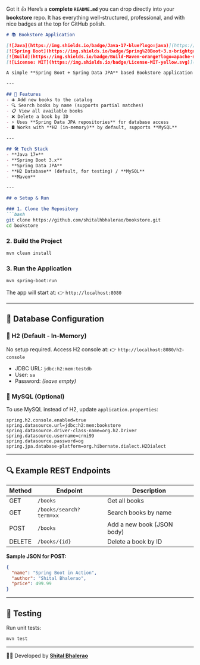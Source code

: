 Got it 👍 Here’s a **complete `README.md`** you can drop directly into your **bookstore** repo. It has everything well-structured, professional, and with nice badges at the top for GitHub polish.

````markdown
# 📚 Bookstore Application

[![Java](https://img.shields.io/badge/Java-17-blue?logo=java)](https://www.oracle.com/java/)
[![Spring Boot](https://img.shields.io/badge/Spring%20Boot-3.x-brightgreen?logo=springboot)](https://spring.io/projects/spring-boot)
[![Build](https://img.shields.io/badge/Build-Maven-orange?logo=apache-maven)](https://maven.apache.org/)
[![License: MIT](https://img.shields.io/badge/License-MIT-yellow.svg)](LICENSE)

A simple **Spring Boot + Spring Data JPA** based Bookstore application that demonstrates how to manage books using REST APIs and an H2/MySQL database.  

---

## 🚀 Features
- ➕ Add new books to the catalog  
- 🔍 Search books by name (supports partial matches)  
- 📋 View all available books  
- ❌ Delete a book by ID  
- ⚡ Uses **Spring Data JPA repositories** for database access  
- 🛢 Works with **H2 (in-memory)** by default, supports **MySQL**  

---

## 🛠️ Tech Stack
- **Java 17+**
- **Spring Boot 3.x**
- **Spring Data JPA**
- **H2 Database** (default, for testing) / **MySQL**
- **Maven**

---

## ⚙️ Setup & Run

### 1. Clone the Repository
```bash
git clone https://github.com/shitalhbhalerao/bookstore.git
cd bookstore
````

### 2. Build the Project

```bash
mvn clean install
```

### 3. Run the Application

```bash
mvn spring-boot:run
```

The app will start at:
👉 `http://localhost:8080`

---

## 💾 Database Configuration

### 🔹 H2 (Default - In-Memory)

No setup required. Access H2 console at:
👉 `http://localhost:8080/h2-console`

* JDBC URL: `jdbc:h2:mem:testdb`
* User: `sa`
* Password: *(leave empty)*

### 🔹 MySQL (Optional)

To use MySQL instead of H2, update `application.properties`:

```properties
spring.h2.console.enabled=true
spring.datasource.url=jdbc:h2:mem:bookstore
spring.datasource.driver-class-name=org.h2.Driver
spring.datasource.username=crni99
spring.datasource.password=og
spring.jpa.database-platform=org.hibernate.dialect.H2Dialect
```

---

## 🔍 Example REST Endpoints

| Method | Endpoint                | Description                |
| ------ | ----------------------- | -------------------------- |
| GET    | `/books`                | Get all books              |
| GET    | `/books/search?term=xx` | Search books by name       |
| POST   | `/books`                | Add a new book (JSON body) |
| DELETE | `/books/{id}`           | Delete a book by ID        |

**Sample JSON for POST:**

```json
{
  "name": "Spring Boot in Action",
  "author": "Shital Bhalerao",
  "price": 499.99
}
```

---

## 🧪 Testing

Run unit tests:

```bash
mvn test
```


---

👨‍💻 Developed by **[Shital Bhalerao](https://github.com/shitalhbhalerao)**
